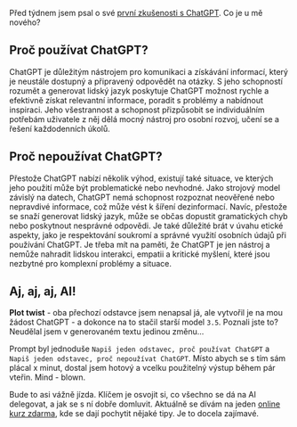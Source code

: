 Před týdnem jsem psal o své [první zkušenosti s ChatGPT](/article/hello-chatgpt). Co je u mě nového?

## Proč používat ChatGPT?

ChatGPT je důležitým nástrojem pro komunikaci a získávání informací, který je neustále dostupný a připravený odpovědět na otázky. S jeho schopností rozumět a generovat lidský jazyk poskytuje ChatGPT možnost rychle a efektivně získat relevantní informace, poradit s problémy a nabídnout inspiraci. Jeho všestrannost a schopnost přizpůsobit se individuálním potřebám uživatele z něj dělá mocný nástroj pro osobní rozvoj, učení se a řešení každodenních úkolů.

## Proč nepoužívat ChatGPT?

Přestože ChatGPT nabízí několik výhod, existují také situace, ve kterých jeho použití může být problematické nebo nevhodné. Jako strojový model závislý na datech, ChatGPT nemá schopnost rozpoznat neověřené nebo nepravdivé informace, což může vést k šíření dezinformací. Navíc, přestože se snaží generovat lidský jazyk, může se občas dopustit gramatických chyb nebo poskytnout nesprávné odpovědi. Je také důležité brát v úvahu etické aspekty, jako je respektování soukromí a správné využití osobních údajů při používání ChatGPT. Je třeba mít na paměti, že ChatGPT je jen nástroj a nemůže nahradit lidskou interakci, empatii a kritické myšlení, které jsou nezbytné pro komplexní problémy a situace.

## Aj, aj, aj, AI!

**Plot twist** - oba přechozí odstavce jsem nenapsal já, ale vytvořil je na mou žádost ChatGPT - a dokonce na to stačil starší model `3.5`. Poznali jste to? Neudělal jsem v generovaném textu jedinou změnu...

Prompt byl jednoduše `Napiš jeden odstavec, proč používat ChatGPT` a `Napiš jeden odstavec, proč nepoužívat ChatGPT`. Místo abych se s tím sám plácal x minut, dostal jsem hotový a vcelku použitelný výstup během pár vteřin. Mind - blown.

Bude to asi vážně jízda. Klíčem je osvojit si, co všechno se dá na AI delegovat, a jak se s ní dobře domluvit. Aktuálně se dívám na jeden [online kurz zdarma](https://www.classcentral.com/course/chatgpt-for-developers-180241), kde se dají pochytit nějaké tipy. Je to docela zajímavé.
